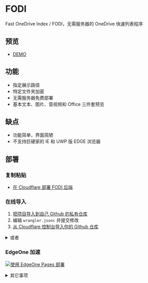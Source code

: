 # FODI

Fast OneDrive Index / FODI，无需服务器的 OneDrive 快速列表程序

## 预览

- [DEMO](https://logi.im/fodi.html)

## 功能

- 指定展示路径
- 特定文件夹加密
- 无需服务器免费部署
- 基本文本、图片、音视频和 Office 三件套预览

## 缺点

- 功能简单，界面简陋
- 不支持巨硬家的 IE 和 UWP 版 EDGE 浏览器

## 部署

### 复制粘贴

- [在 Cloudflare 部署 FODI 后端](https://logi.im/back-end/fodi-on-cloudflare.html)

### 在线导入

1. [把项目导入到自己 Github 的私有仓库](https://docs.github.com/en/migrations/importing-source-code/using-github-importer/importing-a-repository-with-github-importer#importing-a-repository-with-github-importer)
2. 编辑 `wrangler.jsonc` 并提交修改
3. [从 Cloudflare 控制台导入你的 Github 仓库](https://dash.cloudflare.com/?to=/:account/workers-and-pages/create)

<details>
    <summary>或者</summary>

### 命令推送

```sh
git clone https://github.com/vcheckzen/FODI.git
cd FODI
# edit wrangler.jsonc, then
npm i wrangler
npx wrangler deploy
npx wrangler secret put WEBDAV
```

</details>

### EdgeOne 加速

[![使用 EdgeOne Pages 部署](https://cdnstatic.tencentcs.com/edgeone/pages/deploy.svg)](https://edgeone.ai/pages/new?repository-url=https%3A%2F%2Fgithub.com%2Fvcheckzen%2FFODI%2Ftree%2Fmaster%2Ffront-end)

<details>
    <summary>其它事项</summary>

## 配置

### 加密

- 方式 1：在自定义的密码文件中填入 sha256 后的哈希值
- 方式 2：设置变量 `WEBDAV` 后，值为 `password` 的部分

### WEBDAV

- 账号密码设置: 在 **变量和机密** 设置 **秘钥**，变量名为 `WEBDAV`, 形如 `username:password`；或者使用 `npx wrangler secret put WEBDAV`
- 文件上传限制: FreePlan 100MB, BusinessPlan 200MB, EnterprisePlan 500MB

### 预览

- pdf: 如果需要使用本地 pdf 预览，请前往 [PDF.js](https://mozilla.github.io/pdf.js/) 下载文件并解压命名为 `pdfjs` ，注释掉 `viewer.mjs` 的 `fileOrigin !== viewerOrigin` 条件，并修改 `//mozilla.github.io/pdf.js/web/viewer.html?file=`
- markdown: 网页在 `Optional Markdown extensions` 可选择是否启用 github alert 与 katex 格式

### 下载

- `return downloadFile(file, requestUrl.searchParams.get('format'), true);` 可加上第三个参数让 worker 代理
- 访问 `https://example.com/a.html?format=` 可添加转换的目标格式，[支持转换格式](https://learn.microsoft.com/zh-cn/onedrive/developer/rest-api/api/driveitem_get_content_format?view=odsp-graph-online#format-options)

## 更新

### 2025.02.12

- 实现部分 Webdav 功能（列表，上传，下载，复制，移动）

### 2024.09.15

- 支持上传（在上传目录创建 `.upload` 文件）

</details>
